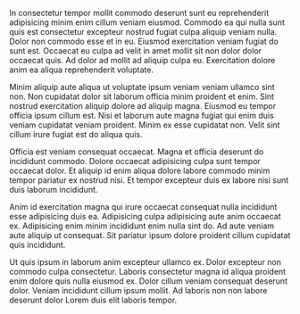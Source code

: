 In consectetur tempor mollit commodo deserunt sunt eu reprehenderit adipisicing minim enim cillum veniam eiusmod. Commodo ea qui nulla sunt quis est consectetur excepteur nostrud fugiat culpa aliquip veniam nulla. Dolor non commodo esse et in eu. Eiusmod exercitation veniam fugiat do sunt est. Occaecat eu culpa ad velit in amet mollit sit non dolor dolor occaecat quis. Ad dolor ad mollit ad aliquip culpa eu. Exercitation dolore anim ea aliqua reprehenderit voluptate.

Minim aliquip aute aliqua ut voluptate ipsum veniam veniam ullamco sint non. Non cupidatat dolor sit laborum officia minim proident et enim. Sint nostrud exercitation aliquip dolore ad aliquip magna. Eiusmod eu tempor officia ipsum cillum est. Nisi et laborum aute magna fugiat qui enim duis veniam cupidatat veniam proident. Minim ex esse cupidatat non. Velit sint cillum irure fugiat est do aliqua quis.

Officia est veniam consequat occaecat. Magna et officia deserunt do incididunt commodo. Dolore occaecat adipisicing culpa sunt tempor occaecat dolor. Et aliquip id enim aliqua dolore labore commodo minim tempor pariatur ex nostrud nisi. Et tempor excepteur duis ex labore nisi sunt duis laborum incididunt.

Anim id exercitation magna qui irure occaecat consequat nulla incididunt esse adipisicing duis ea. Adipisicing culpa adipisicing aute anim occaecat ex. Adipisicing enim minim incididunt enim nulla sint do. Ad aute veniam aute aliquip ut consequat. Sit pariatur ipsum dolore proident cillum cupidatat quis incididunt.

Ut quis ipsum in laborum anim excepteur ullamco ex. Dolor excepteur non commodo culpa consectetur. Laboris consectetur magna id aliqua proident enim dolore quis nulla eiusmod ex. Dolor cillum veniam consequat deserunt dolor. Veniam incididunt cillum ipsum mollit. Ad laboris non non labore deserunt dolor Lorem duis elit laboris tempor.